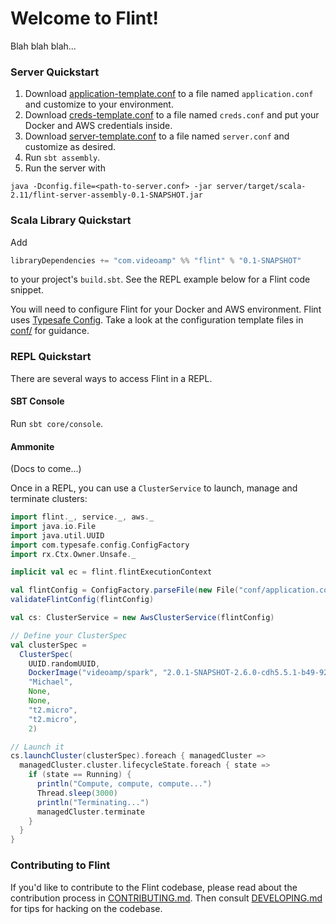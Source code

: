 # Welcome to Flint!

Blah blah blah...

### Server Quickstart

1. Download [application-template.conf](conf/application-template.conf) to a file named `application.conf` and customize to your environment.
1. Download [creds-template.conf](conf/creds-template.conf) to a file named `creds.conf` and put your Docker and AWS credentials inside.
1. Download [server-template.conf](conf/server-template.conf) to a file named `server.conf` and customize as desired.
1. Run `sbt assembly`.
1. Run the server with
```
java -Dconfig.file=<path-to-server.conf> -jar server/target/scala-2.11/flint-server-assembly-0.1-SNAPSHOT.jar
```

### Scala Library Quickstart

Add

```scala
libraryDependencies += "com.videoamp" %% "flint" % "0.1-SNAPSHOT"
```

to your project's `build.sbt`. See the REPL example below for a Flint code snippet.

You will need to configure Flint for your Docker and AWS environment. Flint uses [Typesafe Config](https://github.com/typesafehub/config). Take a look at the configuration template files in [conf/](conf/) for guidance.

### REPL Quickstart

There are several ways to access Flint in a REPL.

#### SBT Console

Run `sbt core/console`.

#### Ammonite

(Docs to come...)

Once in a REPL, you can use a `ClusterService` to launch, manage and terminate clusters:

```scala
import flint._, service._, aws._
import java.io.File
import java.util.UUID
import com.typesafe.config.ConfigFactory
import rx.Ctx.Owner.Unsafe._

implicit val ec = flint.flintExecutionContext

val flintConfig = ConfigFactory.parseFile(new File("conf/application.conf")).getConfig("flint")
validateFlintConfig(flintConfig)

val cs: ClusterService = new AwsClusterService(flintConfig)

// Define your ClusterSpec
val clusterSpec =
  ClusterSpec(
    UUID.randomUUID,
    DockerImage("videoamp/spark", "2.0.1-SNAPSHOT-2.6.0-cdh5.5.1-b49-9273bdd-92"),
    "Michael",
    None,
    None,
    "t2.micro",
    "t2.micro",
    2)

// Launch it
cs.launchCluster(clusterSpec).foreach { managedCluster =>
  managedCluster.cluster.lifecycleState.foreach { state =>
    if (state == Running) {
      println("Compute, compute, compute...")
      Thread.sleep(3000)
      println("Terminating...")
      managedCluster.terminate
    }
  }
}
```

### Contributing to Flint

If you'd like to contribute to the Flint codebase, please read about the contribution process in [CONTRIBUTING.md](CONTRIBUTING.md). Then consult [DEVELOPING.md](DEVELOPING.md) for tips for hacking on the codebase.
